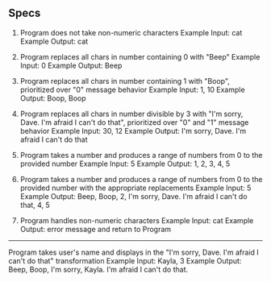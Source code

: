 ## Specs

1. Program does not take non-numeric characters
Example Input: cat
Example Output: cat

2. Program replaces all chars in number containing 0 with "Beep"
Example Input: 0
Example Output: Beep

3. Program replaces all chars in number containing 1 with "Boop", prioritized over "0" message behavior
Example Input: 1, 10
Example Output: Boop, Boop

4. Program replaces all chars in number divisible by 3 with "I'm sorry, Dave. I'm afraid I can't do that", prioritized over "0" and "1" message behavior
Example Input: 30, 12
Example Output: I'm sorry, Dave. I'm afraid I can't do that

5. Program takes a number and produces a range of numbers from 0 to the provided number
Example Input: 5
Example Output: 1, 2, 3, 4, 5

6. Program takes a number and produces a range of numbers from 0 to the provided number with the appropriate replacements
Example Input: 5
Example Output: Beep, Boop, 2, I'm sorry, Dave. I'm afraid I can't do that, 4, 5

7. Program handles non-numeric characters
Example Input: cat
Example Output: error message and return to Program

---
Program takes user's name and displays in the "I'm sorry, Dave. I'm afraid I can't do that" transformation
Example Input: Kayla, 3
Example Output: Beep, Boop, I'm sorry, Kayla. I'm afraid I can't do that.
